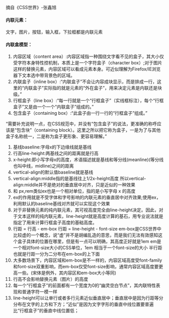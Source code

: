 摘自《CSS世界》-张鑫旭
#### 内联元素：
文字，图片，按钮，输入框，下拉框都是内联元素

#### 内联盒模型：
1. 内容区域（content area）:内容区域指一种围绕文字看不见的盒子，其大小仅受字符本身特性控机制，本质上是一个字符盒子（character box）;对于图片这样的替换元素，内容区域可以看成元素本身。可近似理解为Firefox/IE浏览器下文本选中带背景色的区域。
2. 内联盒子（inline box）:“内联盒子”不会让内容成块显示，而是排成一行，这里的“内联盒子”实际指的就是元素的“外在盒子”，用来决定元素是内联还是块级。”
3. 行框盒子（line box）:“每一行就是一个“行框盒子”（实线框标注），每个“行框盒子”又是由一个一个“内联盒子”组成的。”
4. 包含盒子（containing box）:“此盒子由一行一行的“行框盒子”组成。”

  “需要补充说明一点，在CSS规范中，并没有“包含盒子”的说法，更准确的称呼应该是“包含块”（containing block）。这里之所以把它称为盒子，一是为了与其他盒子名称统一，二是称为盒子更形象、更容易理解。”



1. 基线baseline:字母x的下边缘线就是基线
2. 行高line-height:两基线之间的距离就是行高
3. x-height:即小写字母x的高度，术语描述就是基线和等分线(meanline)(等分线也叫中线，midline)之间的距离
4. vertical-align的默认值baseline就是基线
5. vertical-align:middle指的是基线往上1/2x-height高度
   所以vertical-align:middle并不是绝对的垂直居中对齐，只是近似的一种效果
6. 和 px,rem类似ex也是一个相对单位，指的是小写字母 x 的高度
7. ex的作用就是不受字体和字号影响的内联元素的垂直居中对齐效果;使用ex，利用默认的baseline基线对齐就可以实现这个效果
8. 对于非替换元素的纯内联元素，其可视高度完全由line-height决定。因此，对于文本这样的纯内联元素，line-height就是高度计算的基石，用专业说法就是指定了用来计算行框盒子高度的基础高度。
9. 行距 = 行高 - em-box
    行距 = line-height - font-size 
    em-box是CSS世界中比较虚的一个概念，说“虚”并不是胡编乱造的意思，而是我们无法有效感知这个盒子具体的位置在哪里，但是有一点可以明确，其高度正好就是1em
    em是一个相对font-size大小的CSS单位，1em 相当于一个font-size的大小
    半行距也就是行距一分为二分布在em-box的上下面
10. 大多数场景下，内容区域和em-box是不一样的，内容区域高度受font-family和font-size双重影响，而em-box仅受font-size影响，通常内容区域高度要更高一些。(宋体是例外，其内容区和em-box大小等同)
11. 行高不会影响替换元素（图片）的高度
12. 每一个“行框盒子”的前面都有一个宽度为0的“幽灵空白节点”，其内联特性表现和普通字符一模一样
13. line-height可以让单行或者多行元素近似垂直居中；垂直居中是因为行距等分分布在文字的上方和下方；“近似”是因为文字字形的垂直中线位置要普遍比“行框盒子”的垂直中线位置低；


